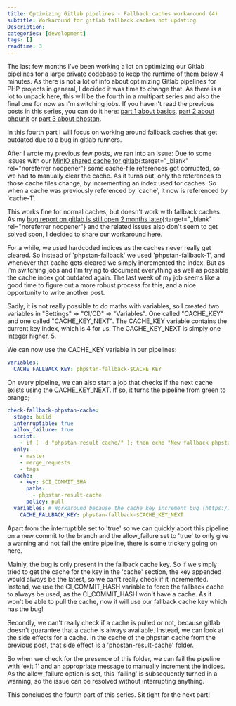 ```yaml
---
title: Optimizing Gitlab pipelines - Fallback caches workaround (4)
subtitle: Workaround for gitlab fallback caches not updating
Description:
categories: [development]
tags: []
readtime: 3
---
```


The last few months I've been working a lot on optimizing our Gitlab pipelines for a large private codebase to keep the runtime of them below 4 minutes. As there is not a lot of info about optimizing Gitlab pipelines for PHP projects in general, I decided it was time to change that. As there is a lot to unpack here, this will be the fourth in a multipart series and also the final one for now as I'm switching jobs. If you haven't read the previous posts in this series, you can do it here: [part 1 about basics](/2022/02/15/Optimizing-gitlab-pipelines-pt-1-basics), [part 2 about phpunit](/2022/02/16/Optimizing-gitlab-pipelines-pt-2-phpunit) or [part 3 about phpstan](/2022/03/08/Optimizing-gitlab-pipelines-pt-3-phpstan).

In this fourth part I will focus on working around fallback caches that get outdated due to a bug in gitlab runners.

After I wrote my previous few posts, we ran into an issue: Due to some issues with our [MinIO shared cache for gitlab](https://docs.gitlab.com/charts/advanced/external-object-storage/minio.html){:target="_blank" rel="noreferrer noopener"} some cache-file references got corrupted, so we had to manually clear the cache. As it turns out, only the references to those cache files change, by incrementing an index used for caches. So when a cache was previously referenced by 'cache', it now is referenced by 'cache-1'.

This works fine for normal caches, but doesn't work with fallback caches. As my [bug report on gitlab is still open 2 months later](https://gitlab.com/gitlab-org/gitlab/-/issues/354975){:target="_blank" rel="noreferrer noopener"} and the related issues also don't seem to get solved soon, I decided to share our workaround here.

For a while, we used hardcoded indices as the caches never really get cleared. So instead of 'phpstan-fallback' we used 'phpstan-fallback-1', and whenever that cache gets cleared we simply incremented the index. But as I'm switching jobs and I'm trying to document everything as well as possible the cache index got outdated again. The last week of my job seems like a good time to figure out a more robust process for this, and a nice opportunity to write another post.

Sadly, it is not really possible to do maths with variables, so I created two variables in "Settings" => "CI/CD" => "Variables". One called "CACHE_KEY" and one called "CACHE_KEY_NEXT". The CACHE_KEY variable contains the current key index, which is 4 for us. The CACHE_KEY_NEXT is simply one integer higher, 5.

We can now use the CACHE_KEY variable in our pipelines:
```yaml
variables:
  CACHE_FALLBACK_KEY: phpstan-fallback-$CACHE_KEY
```

On every pipeline, we can also start a job that checks if the next cache exists using the CACHE_KEY_NEXT. If so, it turns the pipeline from green to orange;

```yml
check-fallback-phpstan-cache:
  stage: build
  interruptible: true
  allow_failure: true
  script:
    - if [ -d "phpstan-result-cache/" ]; then echo "New fallback phpstan cache available, increment CACHE_KEY and CACHE_KEY_NEXT in gitlab settings => 'CI/CD' => 'Variables' and run master pipeline" && exit 1; fi
  only:
    - master
    - merge_requests
    - tags
  cache:
    - key: $CI_COMMIT_SHA
      paths:
        - phpstan-result-cache
      policy: pull
  variables: # Workaround because the cache key increment bug (https://gitlab.com/gitlab-org/gitlab/-/issues/354975) is only present in the fallback code
    CACHE_FALLBACK_KEY: phpstan-fallback-$CACHE_KEY_NEXT
```

Apart from the interruptible set to 'true' so we can quickly abort this pipeline on a new commit to the branch and the allow_failure set to 'true' to only give a warning and not fail the entire pipeline, there is some trickery going on here.

Mainly, the bug is only present in the fallback cache key. So if we simply tried to get the cache for the key in the 'cache' section, the key appended would always be the latest, so we can't really check if it incremented. Instead, we use the CI_COMMIT_HASH variable to force the fallback cache to always be used, as the CI_COMMIT_HASH won't have a cache. As it won't be able to pull the cache, now it will use our fallback cache key which has the bug!

Secondly, we can't really check if a cache is pulled or not, because gitlab doesn't guarantee that a cache is always available. Instead, we can look at the side effects for a cache. In the cache of the phpstan cache from the previous post, that side effect is a 'phpstan-result-cache' folder.

So when we check for the presence of this folder, we can fail the pipeline with 'exit 1' and an appropriate message to manually increment the indices. As the allow_failure option is set, this 'failing' is subsequently turned in a warning, so the issue can be resolved without interrupting anything.

This concludes the fourth part of this series. Sit tight for the next part!
